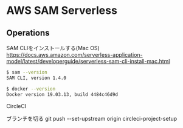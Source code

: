 # AWS SAM Serverless

## Operations

SAM CLIをインストールする(Mac OS)
https://docs.aws.amazon.com/serverless-application-model/latest/developerguide/serverless-sam-cli-install-mac.html

```bash
$ sam --version
SAM CLI, version 1.4.0

$ docker --version
Docker version 19.03.13, build 4484c46d9d
```

CircleCI

ブランチを切る
git push --set-upstream origin circleci-project-setup